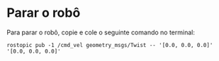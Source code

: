 # Parar o robô

Para parar o robô, copie e cole o seguinte comando no terminal:

    rostopic pub -1 /cmd_vel geometry_msgs/Twist -- '[0.0, 0.0, 0.0]' '[0.0, 0.0, 0.0]'

